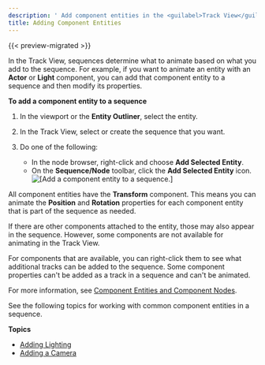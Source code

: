 ```yaml
---
description: ' Add component entities in the <guilabel>Track View</guilabel> editor in Open 3D Engine. '
title: Adding Component Entities
---
```


{{< preview-migrated >}}

In the Track View, sequences determine what to animate based on what you add to the sequence. For example, if you want to animate an entity with an **Actor** or **Light** component, you can add that component entity to a sequence and then modify its properties.

**To add a component entity to a sequence**

1. In the viewport or the **Entity Outliner**, select the entity.

1. In the Track View, select or create the sequence that you want.

1. Do one of the following:
   + In the node browser, right-click and choose **Add Selected Entity**.
   + On the **Sequence/Node** toolbar, click the **Add Selected Entity** icon.
![\[Add a component entity to a sequence.\]](/images/user-guide/cinematics/cinematics-track-view-editor-adding-a-component-entity.png)

All component entities have the **Transform** component. This means you can animate the **Position** and **Rotation** properties for each component entity that is part of the sequence as needed.

If there are other components attached to the entity, those may also appear in the sequence. However, some components are not available for animating in the Track View.

For components that are available, you can right-click them to see what additional tracks can be added to the sequence. Some component properties can't be added as a track in a sequence and can't be animated.

For more information, see [Component Entities and Component Nodes](/docs/user-guide/visualization/cinematics/track-view/nodes-component-entity.md).

See the following topics for working with common component entities in a sequence.

**Topics**
+ [Adding Lighting](/docs/user-guide/visualization/cinematics/adding-lighting-to-scenes.md)
+ [Adding a Camera](/docs/user-guide/visualization/cinematics/cameras-intro.md)
